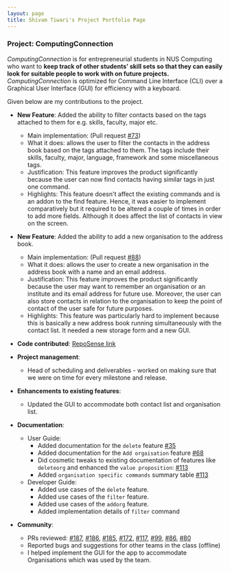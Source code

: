 ```yaml
---
layout: page
title: Shivam Tiwari's Project Portfolio Page
---
```


### Project: ComputingConnection

*ComputingConnection* is for entrepreneurial students in NUS Computing who want to **keep track of other students’ skill sets so that they can easily look for suitable people to work with on future projects.** *ComputingConnection* is optimized for Command Line Interface (CLI) over a Graphical User Interface (GUI) for efficiency with a keyboard.

Given below are my contributions to the project.

* **New Feature**: Added the ability to filter contacts based on the tags attached to them for e.g. skills, faculty, major etc.
    * Main implementation: (Pull request [\#73](https://github.com/AY2122S1-CS2103T-W10-3/tp/pull/73))
    * What it does: allows the user to filter the contacts in the address book based on the tags attached to them. The tags include their skills, faculty, major, language, framework and some miscellaneous tags. 
    * Justification: This feature improves the product significantly because the user can now find contacts having similar tags in just one command.
    * Highlights: This feature doesn't affect the existing commands and is an addon to the find feature. Hence, it was easier to implement comparatively but it required to be altered a couple of times in order to add more fields. Although it does affect the list of contacts in view on the screen.

* **New Feature**: Added the ability to add a new organisation to the address book.
    * Main implementation: (Pull request [\#88](https://github.com/AY2122S1-CS2103T-W10-3/tp/pull/88))
    * What it does: allows the user to create a new organisation in the address book with a name and an email address.
    * Justification: This feature improves the product significantly because the user may want to remember an organisation or an institute and its email address for future use. Moreover, the user can also store contacts in relation to the organisation to keep the point of contact of the user safe for future purposes.
    * Highlights: This feature was particularly hard to implement because this is basically a new address book running simultaneously with the contact list. It needed a new storage form and a new GUI.

* **Code contributed**: [RepoSense link](https://nus-cs2103-ay2122s1.github.io/tp-dashboard/?search=AY2122S1-CS2103T-W10-3&sort=groupTitle&sortWithin=title&timeframe=commit&mergegroup=&groupSelect=groupByRepos&breakdown=true&checkedFileTypes=docs~functional-code~test-code~other&since=2021-09-17&tabOpen=true&tabType=authorship&tabAuthor=Shivlock221b&tabRepo=AY2122S1-CS2103T-W10-3%2Ftp%5Bmaster%5D&authorshipIsMergeGroup=false&authorshipFileTypes=docs~functional-code~test-code&authorshipIsBinaryFileTypeChecked=false)

* **Project management**:
    * Head of scheduling and deliverables - worked on making sure that we were on time for every milestone and release.

* **Enhancements to existing features**:
    * Updated the GUI to accommodate both contact list and organisation list.
* **Documentation**:
  * User Guide:
      * Added documentation for the `delete` feature [\#35](https://github.com/AY2122S1-CS2103T-W10-3/tp/pull/35)
      * Added documentation for the `Add orgaisation` feature [\#68](https://github.com/AY2122S1-CS2103T-W10-3/tp/pull/68)
      * Did cosmetic tweaks to existing documentation of features like `deleteorg` and enhanced the `value proposition`: [\#113](https://github.com/AY2122S1-CS2103T-W10-3/tp/pull/113)
      * Added `organisation specific commands` summary table [\#113](https://github.com/AY2122S1-CS2103T-W10-3/tp/pull/113)
  * Developer Guide:
      * Added use cases of the `delete` feature.
      * Added use cases of the `filter` feature.
      * Added use cases of the `addorg` feature.
      * Added implementation details of `filter` command

* **Community**:
    * PRs reviewed: [\#187](https://github.com/AY2122S1-CS2103T-W10-3/tp/pull/187), [\#186](https://github.com/AY2122S1-CS2103T-W10-3/tp/pull/186), [\#185](https://github.com/AY2122S1-CS2103T-W10-3/tp/pull/185), [\#172](https://github.com/AY2122S1-CS2103T-W10-3/tp/pull/172), [\#117](https://github.com/AY2122S1-CS2103T-W10-3/tp/pull/117), [\#99](https://github.com/AY2122S1-CS2103T-W10-3/tp/pull/99), [\#86](https://github.com/AY2122S1-CS2103T-W10-3/tp/pull/86), [\#80](https://github.com/AY2122S1-CS2103T-W10-3/tp/pull/80)
    * Reported bugs and suggestions for other teams in the class (offline)
    * I helped implement the GUI for the app to accommodate Organisations which was used by the team.
